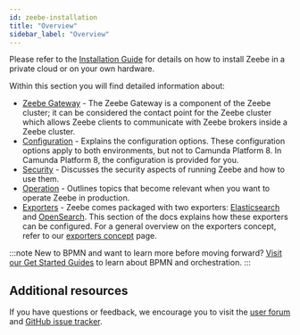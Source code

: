 ```yaml
---
id: zeebe-installation
title: "Overview"
sidebar_label: "Overview"
---
```


Please refer to the [Installation Guide](/self-managed/platform-deployment/overview.md) for details on how to install Zeebe in a private cloud or on your own hardware.

Within this section you will find detailed information about:

- [Zeebe Gateway](zeebe-gateway/zeebe-gateway-overview.md) - The Zeebe Gateway is a component of the Zeebe cluster; it can be considered the contact point for the Zeebe cluster which allows Zeebe clients to communicate with Zeebe brokers inside a Zeebe cluster.
- [Configuration](configuration/configuration.md) - Explains the configuration options. These configuration options apply to both environments, but not to Camunda Platform 8. In Camunda Platform 8, the configuration is provided for you.
- [Security](security/security.md) - Discusses the security aspects of running Zeebe and how to use them.
- [Operation](operations/zeebe-in-production.md) - Outlines topics that become relevant when you want to operate Zeebe in production.
- [Exporters](exporters/exporters.md) - Zeebe comes packaged with two exporters: [Elasticsearch](exporters/elasticsearch-exporter.md) and [OpenSearch](exporters/opensearch-exporter.md). This section of the docs explains how these exporters can be configured. For a general overview on the exporters concept, refer to our [exporters concept](/self-managed/concepts/exporters.md) page.

:::note
New to BPMN and want to learn more before moving forward? [Visit our Get Started Guides](/docs/guides/getting-started/) to learn about BPMN and orchestration.
:::

## Additional resources

If you have questions or feedback, we encourage you to visit the [user forum](https://forum.camunda.io/) and [GitHub issue tracker](https://github.com/camunda/zeebe/issues).
